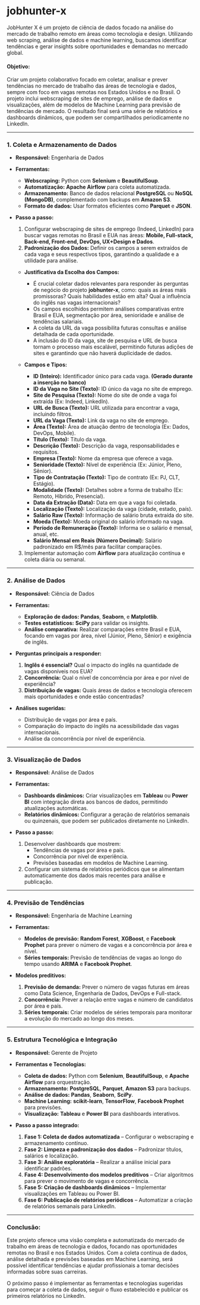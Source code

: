 # jobhunter-x
JobHunter X é um projeto de ciência de dados focado na análise do mercado de trabalho remoto em áreas como tecnologia e design. Utilizando web scraping, análise de dados e machine learning, buscamos identificar tendências e gerar insights sobre oportunidades e demandas no mercado global.

#### Objetivo:
Criar um projeto colaborativo focado em coletar, analisar e prever tendências no mercado de trabalho das áreas de tecnologia e dados, sempre com foco em vagas remotas nos Estados Unidos e no Brasil. O projeto inclui webscraping de sites de emprego, análise de dados e visualizações, além de modelos de Machine Learning para previsão de tendências de mercado. O resultado final será uma série de relatórios e dashboards dinâmicos, que podem ser compartilhados periodicamente no LinkedIn.

---

### 1. **Coleta e Armazenamento de Dados**
- **Responsável:** Engenharia de Dados
- **Ferramentas:** 
  - **Webscraping:** Python com **Selenium** e **BeautifulSoup**.
  - **Automatização:** **Apache Airflow** para coleta automatizada.
  - **Armazenamento:** Banco de dados relacional **PostgreSQL** ou **NoSQL (MongoDB)**, complementado com backups em **Amazon S3**.
  - **Formato de dados:** Usar formatos eficientes como **Parquet** e **JSON**.

- **Passo a passo:**
  1. Configurar webscraping de sites de emprego (Indeed, LinkedIn) para buscar vagas remotas no Brasil e EUA nas áreas: **Mobile, Full-stack, Back-end, Front-end, DevOps, UX+Design e Dados**.
  2. **Padronização dos Dados:** Definir os campos a serem extraídos de cada vaga e seus respectivos tipos, garantindo a qualidade e a utilidade para análise.
    - **Justificativa da Escolha dos Campos:**
        - É crucial coletar dados relevantes para responder às perguntas de negócio do projeto **jobhunter-x**, como: quais as áreas mais promissoras? Quais habilidades estão em alta? Qual a influência do inglês nas vagas internacionais? 
        - Os campos escolhidos permitem análises comparativas entre Brasil e EUA, segmentação por área, senioridade e análise de tendências salariais. 
        - A coleta da URL da vaga possibilita futuras consultas e análise detalhada de cada oportunidade.
        - A inclusão do ID da vaga, site de pesquisa e URL de busca tornam o processo mais escalável, permitindo futuras adições de sites e garantindo que não haverá duplicidade de dados.

    - **Campos e Tipos:**
        - **ID (Inteiro):** Identificador único para cada vaga. **(Gerado durante a inserção no banco)**
        - **ID da Vaga no Site (Texto):** ID único da vaga no site de emprego.
        - **Site de Pesquisa (Texto):** Nome do site de onde a vaga foi extraída (Ex: Indeed, LinkedIn).
        - **URL de Busca (Texto):** URL utilizada para encontrar a vaga, incluindo filtros.
        - **URL da Vaga (Texto):** Link da vaga no site de emprego.
        - **Área (Texto):** Área de atuação dentro de tecnologia (Ex: Dados, DevOps, Mobile).
        - **Título (Texto):** Título da vaga.
        - **Descrição (Texto):** Descrição da vaga, responsabilidades e requisitos.
        - **Empresa (Texto):** Nome da empresa que oferece a vaga.
        - **Senioridade (Texto):** Nível de experiência (Ex: Júnior, Pleno, Sênior).
        - **Tipo de Contratação (Texto):** Tipo de contrato (Ex: PJ, CLT, Estágio).
        - **Modalidade (Texto):** Detalhes sobre a forma de trabalho (Ex: Remoto, Híbrido, Presencial).
        - **Data da Extração (Data):** Data em que a vaga foi coletada.
        - **Localização (Texto):** Localização da vaga (cidade, estado, país).
        - **Salário Raw (Texto):** Informação de salário bruta extraída do site.
        - **Moeda (Texto):** Moeda original do salário informado na vaga.
        - **Período de Remuneração (Texto):** Informa se o salário é mensal, anual, etc.
        - **Salário Mensal em Reais (Número Decimal):** Salário padronizado em R$/mês para facilitar comparações.
  3. Implementar automação com **Airflow** para atualização contínua e coleta diária ou semanal.

---

### 2. **Análise de Dados**
- **Responsável:** Ciência de Dados
- **Ferramentas:** 
  - **Exploração de dados:** **Pandas**, **Seaborn**, e **Matplotlib**.
  - **Testes estatísticos:** **SciPy** para validar os insights.
  - **Análise comparativa:** Realizar comparações entre Brasil e EUA, focando em vagas por área, nível (Júnior, Pleno, Sênior) e exigência de inglês.

- **Perguntas principais a responder:**
  1. **Inglês é essencial?** Qual o impacto do inglês na quantidade de vagas disponíveis nos EUA?
  2. **Concorrência:** Qual o nível de concorrência por área e por nível de experiência?
  3. **Distribuição de vagas:** Quais áreas de dados e tecnologia oferecem mais oportunidades e onde estão concentradas?

- **Análises sugeridas:**
  - Distribuição de vagas por área e país.
  - Comparação do impacto do inglês na acessibilidade das vagas internacionais.
  - Análise da concorrência por nível de experiência.

---

### 3. **Visualização de Dados**
- **Responsável:** Análise de Dados
- **Ferramentas:** 
  - **Dashboards dinâmicos:** Criar visualizações em **Tableau** ou **Power BI** com integração direta aos bancos de dados, permitindo atualizações automáticas.
  - **Relatórios dinâmicos:** Configurar a geração de relatórios semanais ou quinzenais, que podem ser publicados diretamente no LinkedIn.

- **Passo a passo:**
  1. Desenvolver dashboards que mostrem:
     - Tendências de vagas por área e país.
     - Concorrência por nível de experiência.
     - Previsões baseadas em modelos de Machine Learning.
  2. Configurar um sistema de relatórios periódicos que se alimentam automaticamente dos dados mais recentes para análise e publicação.

---

### 4. **Previsão de Tendências**
- **Responsável:** Engenharia de Machine Learning
- **Ferramentas:** 
  - **Modelos de previsão:** **Random Forest**, **XGBoost**, e **Facebook Prophet** para prever o número de vagas e a concorrência por área e nível.
  - **Séries temporais:** Previsão de tendências de vagas ao longo do tempo usando **ARIMA** e **Facebook Prophet**.

- **Modelos preditivos:**
  1. **Previsão de demanda:** Prever o número de vagas futuras em áreas como Data Science, Engenharia de Dados, DevOps e Full-stack.
  2. **Concorrência:** Prever a relação entre vagas e número de candidatos por área e país.
  3. **Séries temporais:** Criar modelos de séries temporais para monitorar a evolução do mercado ao longo dos meses.

---

### 5. **Estrutura Tecnológica e Integração**
- **Responsável:** Gerente de Projeto
- **Ferramentas e Tecnologias:**
  - **Coleta de dados:** Python com **Selenium**, **BeautifulSoup**, e **Apache Airflow** para orquestração.
  - **Armazenamento:** **PostgreSQL**, **Parquet**, **Amazon S3** para backups.
  - **Análise de dados:** **Pandas**, **Seaborn**, **SciPy**.
  - **Machine Learning:** **scikit-learn**, **TensorFlow**, **Facebook Prophet** para previsões.
  - **Visualização:** **Tableau** e **Power BI** para dashboards interativos.

- **Passo a passo integrado:**
  1. **Fase 1: Coleta de dados automatizada** – Configurar o webscraping e armazenamento contínuo.
  2. **Fase 2: Limpeza e padronização dos dados** – Padronizar títulos, salários e localização.
  3. **Fase 3: Análise exploratória** – Realizar a análise inicial para identificar padrões.
  4. **Fase 4: Desenvolvimento dos modelos preditivos** – Criar algoritmos para prever o movimento de vagas e concorrência.
  5. **Fase 5: Criação de dashboards dinâmicos** – Implementar visualizações em Tableau ou Power BI.
  6. **Fase 6: Publicação de relatórios periódicos** – Automatizar a criação de relatórios semanais para LinkedIn.

---

### Conclusão:
Este projeto oferece uma visão completa e automatizada do mercado de trabalho em áreas de tecnologia e dados, focando nas oportunidades remotas no Brasil e nos Estados Unidos. Com a coleta contínua de dados, análise detalhada e previsões baseadas em Machine Learning, será possível identificar tendências e ajudar profissionais a tomar decisões informadas sobre suas carreiras.

O próximo passo é implementar as ferramentas e tecnologias sugeridas para começar a coleta de dados, seguir o fluxo estabelecido e publicar os primeiros relatórios no LinkedIn.


